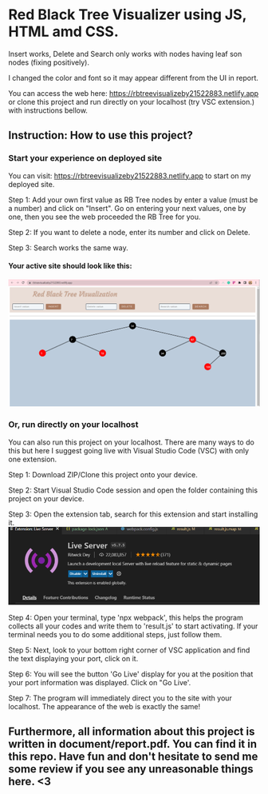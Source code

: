 # Red Black Tree Visualizer using JS, HTML amd CSS.

Insert works, Delete and Search only works with nodes having leaf son nodes (fixing positively).

I changed the color and font so it may appear different from the UI in report.

You can access the web here: https://rbtreevisualizeby21522883.netlify.app or clone this project and run directly on your localhost (try VSC extension.) with instructions bellow.

## Instruction: How to use this project?

### Start your experience on deployed site
You can visit: https://rbtreevisualizeby21522883.netlify.app to start on my deployed site.

Step 1: Add your own first value as RB Tree nodes by enter a value (must be a number) and click on "Insert". Go on entering your next values, one by one, then you see the web proceeded the RB Tree for you.

Step 2: If you want to delete a node, enter its number and click on Delete.

Step 3: Search works the same way.

#### Your active site should look like this: 
![1](document/site.png)

### Or, run directly on your localhost
You can also run this project on your localhost. There are many ways to do this but here I suggest going live with Visual Studio Code (VSC) with only one extension.

Step 1: Download ZIP/Clone this project onto your device.

Step 2: Start Visual Studio Code session and open the folder containing this project on your device.

Step 3: Open the extension tab, search for this extension and start installing it.
![2](document/liveserver.png)

Step 4: Open your terminal, type 'npx webpack', this helps the program collects all your codes and write them to 'result.js' to start activating. If your terminal needs you to do some additional steps, just follow them.

Step 5: Next, look to your bottom right corner of VSC application and find the text displaying your port, click on it.

Step 6: You will see the button 'Go  Live' display for you at the position that your port information was displayed. Click on "Go Live'.

Step 7: The program will immediately direct you to the site with your localhost. The appearance of the web is exactly the same!

## Furthermore, all information about this project is written in document/report.pdf. You can find it in this repo. Have fun and don't hesitate to send me some review if you see any unreasonable things here. <3

